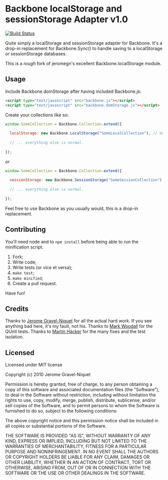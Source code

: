 # Backbone localStorage and sessionStorage Adapter v1.0

[![Build Status](https://secure.travis-ci.org/mikeedwards/Backbone.DOMStorage.png?branch=master)](http://travis-ci.org/mikeedwards/Backbone.DOMStorage)

Quite simply a localStorage and sessionStorage adapter for Backbone. It's a drop-in replacement for Backbone.Sync() to handle saving to a localStorage or sessionStorage databases.

This is a *rough* fork of jeromegn's excellent Backbone.localStorage module.

## Usage

Include Backbone.domStorage after having included Backbone.js:

```html
<script type="text/javascript" src="backbone.js"></script>
<script type="text/javascript" src="backbone.domStorage.js"></script>
```

Create your collections like so:

```javascript
window.SomeCollection = Backbone.Collection.extend({
  
  localStorage: new Backbone.LocalStorage("SomeLocalCollection"), // Unique name within your app.
  
  // ... everything else is normal.
  
});
```

*or*

```javascript
window.SomeCollection = Backbone.Collection.extend({
  
  sessionStorage: new Backbone.SessionStorage("SomeSessionCollection"), // Unique name within your app.
  
  // ... everything else is normal.
  
});
```

Feel free to use Backbone as you usually would, this is a drop-in replacement.

## Contributing

You'll need node and to `npm install` before being able to run the minification script.

1. Fork;
2. Write code;
3. Write tests (or vice et versa);
4. `make test`;
5. `make minified`;
6. Create a pull request.

Have fun!

## Credits

Thanks to [Jerome Gravel-Niquet](https://github.com/jeromegn) for all the actual hard work.  If you see anything bad here, it's my fault, not his.
Thanks to [Mark Woodall](https://github.com/llad) for the QUnit tests.
Thanks to [Martin Häcker](https://github.com/dwt) for the many fixes and the test isolation.

## Licensed

Licensed under MIT license

Copyright (c) 2010 Jerome Gravel-Niquet

Permission is hereby granted, free of charge, to any person obtaining
a copy of this software and associated documentation files (the
"Software"), to deal in the Software without restriction, including
without limitation the rights to use, copy, modify, merge, publish,
distribute, sublicense, and/or sell copies of the Software, and to
permit persons to whom the Software is furnished to do so, subject to
the following conditions:

The above copyright notice and this permission notice shall be
included in all copies or substantial portions of the Software.

THE SOFTWARE IS PROVIDED "AS IS", WITHOUT WARRANTY OF ANY KIND,
EXPRESS OR IMPLIED, INCLUDING BUT NOT LIMITED TO THE WARRANTIES OF
MERCHANTABILITY, FITNESS FOR A PARTICULAR PURPOSE AND
NONINFRINGEMENT. IN NO EVENT SHALL THE AUTHORS OR COPYRIGHT HOLDERS BE
LIABLE FOR ANY CLAIM, DAMAGES OR OTHER LIABILITY, WHETHER IN AN ACTION
OF CONTRACT, TORT OR OTHERWISE, ARISING FROM, OUT OF OR IN CONNECTION
WITH THE SOFTWARE OR THE USE OR OTHER DEALINGS IN THE SOFTWARE.